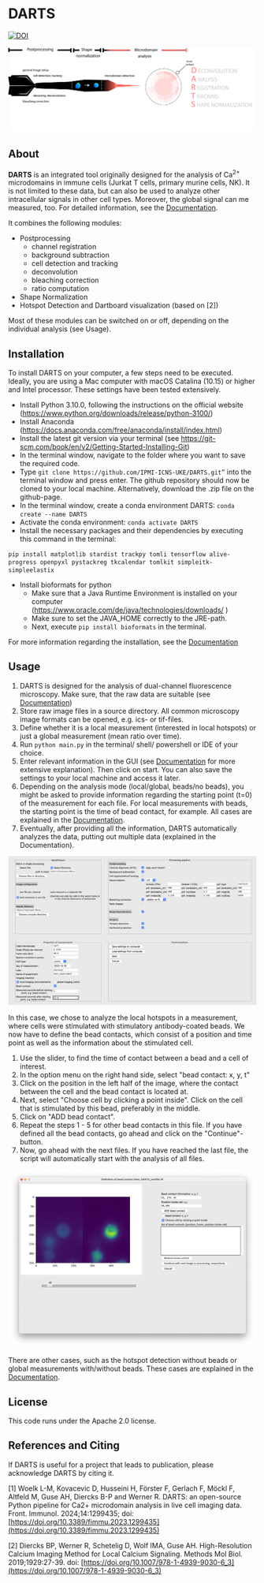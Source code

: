 # DARTS
[![DOI](https://zenodo.org/badge/611219620.svg)](https://zenodo.org/doi/10.5281/zenodo.10459242)

![overview](/docs/assets/img/Figure_1_dart.png)

## About
**DARTS** is an integrated tool originally designed for the analysis of Ca<sup>2+</sup> microdomains in immune cells (Jurkat T cells, primary murine cells, NK). It is not limited
to these data, but can also be used to analyze other intracellular signals in other cell types. Moreover, the global signal can me measured, too.
For detailed information, see the [Documentation](https://ipmi-icns-uke.github.io/DARTS/).

It combines the following modules:

- Postprocessing
   - channel registration
   - background subtraction
   - cell detection and tracking
   - deconvolution
   - bleaching correction
   - ratio computation 
- Shape Normalization
- Hotspot Detection and Dartboard visualization (based on [2])

Most of these modules can be switched on or off, depending on the individual analysis (see Usage).

## Installation
To install DARTS on your computer, a few steps need to be executed. Ideally, you are using a Mac computer with macOS Catalina (10.15) or higher and Intel processor. These settings have been tested extensively. 

- Install Python 3.10.0, following the instructions on the official website (https://www.python.org/downloads/release/python-3100/)
- Install Anaconda (https://docs.anaconda.com/free/anaconda/install/index.html)
- Install the latest git version via your terminal (see https://git-scm.com/book/en/v2/Getting-Started-Installing-Git)
- In the terminal window, navigate to the folder where you want to save the required code. 
- Type ```git clone https://github.com/IPMI-ICNS-UKE/DARTS.git”``` into the terminal window and press enter. The github repository should now be cloned to your local machine. Alternatively, download the .zip file on the github-page.
- In the terminal window, create a conda environment DARTS: ```conda create --name DARTS```
- Activate the conda environment: ```conda activate DARTS```
- Install the necessary packages and their dependencies by executing this command in the terminal:
```
pip install matplotlib stardist trackpy tomli tensorflow alive-progress openpyxl pystackreg tkcalendar tomlkit simpleitk-simpleelastix
```

- Install bioformats for python
  - Make sure that a Java Runtime Environment is installed on your computer (https://www.oracle.com/de/java/technologies/downloads/ )
  - Make sure to set the JAVA_HOME correctly to the JRE-path. 
  - Next, execute ```pip install bioformats``` in the terminal.

    
For more information regarding the installation, see the [Documentation](https://ipmi-icns-uke.github.io/DARTS/)


## Usage
1. DARTS is designed for the analysis of dual-channel fluorescence microscopy. Make sure, that the raw data are suitable (see [Documentation](https://ipmi-icns-uke.github.io/DARTS/))
2. Store raw image files in a source directory. All common microscopy image formats can be opened, e.g. ics- or tif-files. 
3. Define whether it is a local measurement (interested in local hotspots) or just a global measurement (mean ratio over time).
4. Run `python main.py` in the terminal/ shell/ powershell or IDE of your choice.
5. Enter relevant information in the GUI (see [Documentation](https://ipmi-icns-uke.github.io/DARTS/) for more extensive explanation). Then click on start. You can also save the settings to your local machine and access it later.
6. Depending on the analysis mode (local/global, beads/no beads), you might be asked to provide information regarding the starting point (t=0) of the measurement for each file. For local measurements with beads, the starting point is the time of bead contact, for example. All cases are explained in the [Documentation](https://ipmi-icns-uke.github.io/DARTS/).
7. Eventually, after providing all the information, DARTS automatically analyzes the data, putting out multiple data (explained in the Documentation). 

![Main](docs/assets/img/main_gui.png)

In this case, we chose to analyze the local hotspots in a measurement, where cells were stimulated with stimulatory antibody-coated beads. 
We now have to define the bead contacts, which consist of a position and time point as well as the information about the stimulated cell. 
1. Use the slider, to find the time of contact between a bead and a cell of interest.
2. In the option menu on the right hand side, select "bead contact: x, y, t"
3. Click on the position in the left half of the image, where the contact between the cell and the bead contact is located at.
4. Next, select "Choose cell by clicking a point inside". Click on the cell that is stimulated by this bead, preferably in the middle.
5. Click on "ADD bead contact". 
6. Repeat the steps 1 - 5 for other bead contacts in this file. If you have defined all the bead contacts, go ahead and click on the "Continue"-button.
7. Now, go ahead with the next files. If you have reached the last file, the script will automatically start with the analysis of all files.

![Bead contacts](docs/assets/img/bead_contact_definition.png)

There are other cases, such as the hotspot detection without beads or global measurements with/without beads. These cases are explained in the [Documentation](https://ipmi-icns-uke.github.io/DARTS/).

## License
This code runs under the Apache 2.0 license.


## References and Citing
If DARTS is useful for a project that leads to publication, please acknowledge DARTS by citing it.

[1]  Woelk L-M, Kovacevic D, Husseini H, Förster F, Gerlach F, Möckl F, Altfeld M, Guse AH, Diercks B-P and Werner R. DARTS: an open-source Python pipeline for Ca2+ microdomain analysis in live cell imaging data. Front. Immunol. 2024;14:1299435; doi: [https://doi.org/10.3389/fimmu.2023.1299435](https://doi.org/10.3389/fimmu.2023.1299435)

[2] Diercks BP, Werner R, Schetelig D, Wolf IMA, Guse AH. High-Resolution Calcium Imaging Method for Local Calcium Signaling. Methods Mol Biol. 2019;1929:27-39. doi: [https://doi.org/10.1007/978-1-4939-9030-6_3](https://doi.org/10.1007/978-1-4939-9030-6_3)

